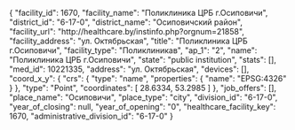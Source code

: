 {
    "facility_id": 1670,
    "facility_name": "Поликлиника ЦРБ г.Осиповичи",
    "district_id": "6-17-0",
    "district_name": "Осиповичский район",
    "facility_url": "http:\/\/healthcare.by\/instinfo.php?orgnum=21858",
    "facility_address": "ул. Октябрьская",
    "title": "Поликлиника ЦРБ г.Осиповичи",
    "facility_type": "Поликлиникав",
    "ap_1": "2",
    "name": "Поликлиника ЦРБ г.Осиповичи",
    "state": "public institution",
    "stats": [],
    "med_id": 10221335,
    "address": "ул. Октябрьская",
    "devices": [],
    "coord_x_y": {
        "crs": {
            "type": "name",
            "properties": {
                "name": "EPSG:4326"
            }
        },
        "type": "Point",
        "coordinates": [
            28.6334,
            53.2985
        ]
    },
    "job_offers": [],
    "place_name": "Осиповичи",
    "place_type": "city",
    "division_id": "6-17-0",
    "year_of_closing": null,
    "year_of_opening": "0",
    "healthcare_facility_key": 1670,
    "administrative_division_id": "6-17-0"
}